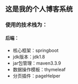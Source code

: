 ## 这是我的个人博客系统   
### 使用的技术栈为：  


#### 后端：
* 核心框架：springboot
* jdk版本：jdk1.8
* jar包管理：maven3.3.9
* 数据操作模板：thymeleaf
* 分页插件：pageHelper
